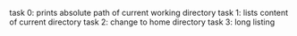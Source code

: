 task 0: prints absolute path of current working directory
task 1: lists content of current directory
task 2: change to home directory
task 3: long listing
